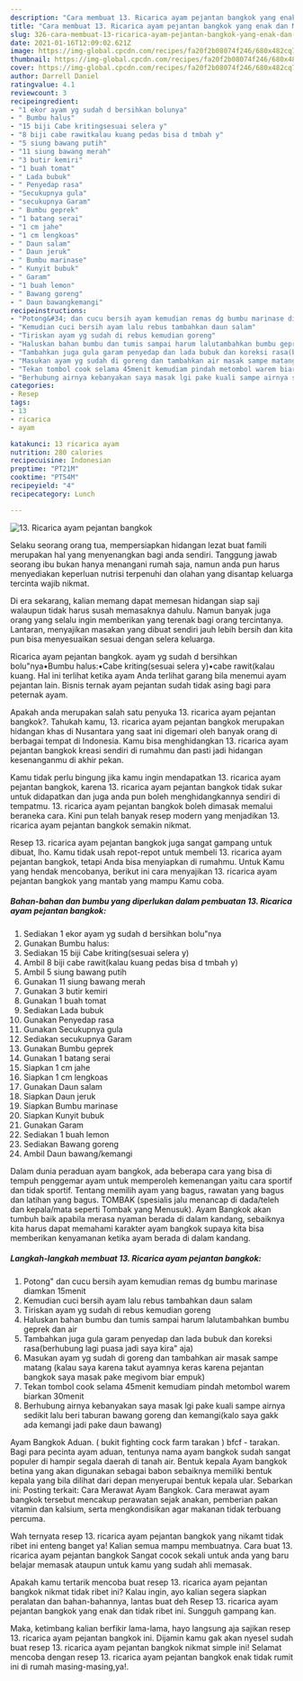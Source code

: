 ```yaml
---
description: "Cara membuat 13. Ricarica ayam pejantan bangkok yang enak dan Mudah Dibuat"
title: "Cara membuat 13. Ricarica ayam pejantan bangkok yang enak dan Mudah Dibuat"
slug: 326-cara-membuat-13-ricarica-ayam-pejantan-bangkok-yang-enak-dan-mudah-dibuat
date: 2021-01-16T12:09:02.621Z
image: https://img-global.cpcdn.com/recipes/fa20f2b08074f246/680x482cq70/13-ricarica-ayam-pejantan-bangkok-foto-resep-utama.jpg
thumbnail: https://img-global.cpcdn.com/recipes/fa20f2b08074f246/680x482cq70/13-ricarica-ayam-pejantan-bangkok-foto-resep-utama.jpg
cover: https://img-global.cpcdn.com/recipes/fa20f2b08074f246/680x482cq70/13-ricarica-ayam-pejantan-bangkok-foto-resep-utama.jpg
author: Darrell Daniel
ratingvalue: 4.1
reviewcount: 3
recipeingredient:
- "1 ekor ayam yg sudah d bersihkan bolunya"
- " Bumbu halus"
- "15 biji Cabe kritingsesuai selera y"
- "8 biji cabe rawitkalau kuang pedas bisa d tmbah y"
- "5 siung bawang putih"
- "11 siung bawang merah"
- "3 butir kemiri"
- "1 buah tomat"
- " Lada bubuk"
- " Penyedap rasa"
- "Secukupnya gula"
- "secukupnya Garam"
- " Bumbu geprek"
- "1 batang serai"
- "1 cm jahe"
- "1 cm lengkoas"
- " Daun salam"
- " Daun jeruk"
- " Bumbu marinase"
- " Kunyit bubuk"
- " Garam"
- "1 buah lemon"
- " Bawang goreng"
- " Daun bawangkemangi"
recipeinstructions:
- "Potong&#34; dan cucu bersih ayam kemudian remas dg bumbu marinase diamkan 15menit"
- "Kemudian cuci bersih ayam lalu rebus tambahkan daun salam"
- "Tiriskan ayam yg sudah di rebus kemudian goreng"
- "Haluskan bahan bumbu dan tumis sampai harum lalutambahkan bumbu geprek dan air"
- "Tambahkan juga gula garam penyedap dan lada bubuk dan koreksi rasa(berhubung lagi puasa jadi saya kira&#34; aja)"
- "Masukan ayam yg sudah di goreng dan tambahkan air masak sampe matang (kalau saya karena takut ayamnya keras karena pejantan bangkok saya masak pake megivom biar empuk)"
- "Tekan tombol cook selama 45menit kemudiam pindah metombol warem biarkan 30menit"
- "Berhubung airnya kebanyakan saya masak lgi pake kuali sampe airnya sedikit lalu beri taburan bawang goreng dan kemangi(kalo saya gakk ada kemangi jadi pake daun bawang)"
categories:
- Resep
tags:
- 13
- ricarica
- ayam

katakunci: 13 ricarica ayam 
nutrition: 280 calories
recipecuisine: Indonesian
preptime: "PT21M"
cooktime: "PT54M"
recipeyield: "4"
recipecategory: Lunch

---
```



![13. Ricarica ayam pejantan bangkok](https://img-global.cpcdn.com/recipes/fa20f2b08074f246/680x482cq70/13-ricarica-ayam-pejantan-bangkok-foto-resep-utama.jpg)

Selaku seorang orang tua, mempersiapkan hidangan lezat buat famili merupakan hal yang menyenangkan bagi anda sendiri. Tanggung jawab seorang ibu bukan hanya menangani rumah saja, namun anda pun harus menyediakan keperluan nutrisi terpenuhi dan olahan yang disantap keluarga tercinta wajib nikmat.

Di era  sekarang, kalian memang dapat memesan hidangan siap saji walaupun tidak harus susah memasaknya dahulu. Namun banyak juga orang yang selalu ingin memberikan yang terenak bagi orang tercintanya. Lantaran, menyajikan masakan yang dibuat sendiri jauh lebih bersih dan kita pun bisa menyesuaikan sesuai dengan selera keluarga. 

Ricarica ayam pejantan bangkok. ayam yg sudah d bersihkan bolu&#34;nya•Bumbu halus:•Cabe kriting(sesuai selera y)•cabe rawit(kalau kuang. Hal ini terlihat ketika ayam Anda terlihat garang bila menemui ayam pejantan lain. Bisnis ternak ayam pejantan sudah tidak asing bagi para peternak ayam.

Apakah anda merupakan salah satu penyuka 13. ricarica ayam pejantan bangkok?. Tahukah kamu, 13. ricarica ayam pejantan bangkok merupakan hidangan khas di Nusantara yang saat ini digemari oleh banyak orang di berbagai tempat di Indonesia. Kamu bisa menghidangkan 13. ricarica ayam pejantan bangkok kreasi sendiri di rumahmu dan pasti jadi hidangan kesenanganmu di akhir pekan.

Kamu tidak perlu bingung jika kamu ingin mendapatkan 13. ricarica ayam pejantan bangkok, karena 13. ricarica ayam pejantan bangkok tidak sukar untuk didapatkan dan juga anda pun boleh menghidangkannya sendiri di tempatmu. 13. ricarica ayam pejantan bangkok boleh dimasak memalui beraneka cara. Kini pun telah banyak resep modern yang menjadikan 13. ricarica ayam pejantan bangkok semakin nikmat.

Resep 13. ricarica ayam pejantan bangkok juga sangat gampang untuk dibuat, lho. Kamu tidak usah repot-repot untuk membeli 13. ricarica ayam pejantan bangkok, tetapi Anda bisa menyiapkan di rumahmu. Untuk Kamu yang hendak mencobanya, berikut ini cara menyajikan 13. ricarica ayam pejantan bangkok yang mantab yang mampu Kamu coba.

<!--inarticleads1-->

##### Bahan-bahan dan bumbu yang diperlukan dalam pembuatan 13. Ricarica ayam pejantan bangkok:

1. Sediakan 1 ekor ayam yg sudah d bersihkan bolu&#34;nya
1. Gunakan  Bumbu halus:
1. Sediakan 15 biji Cabe kriting(sesuai selera y)
1. Ambil 8 biji cabe rawit(kalau kuang pedas bisa d tmbah y)
1. Ambil 5 siung bawang putih
1. Gunakan 11 siung bawang merah
1. Gunakan 3 butir kemiri
1. Gunakan 1 buah tomat
1. Sediakan  Lada bubuk
1. Gunakan  Penyedap rasa
1. Gunakan Secukupnya gula
1. Sediakan secukupnya Garam
1. Gunakan  Bumbu geprek
1. Gunakan 1 batang serai
1. Siapkan 1 cm jahe
1. Siapkan 1 cm lengkoas
1. Gunakan  Daun salam
1. Siapkan  Daun jeruk
1. Siapkan  Bumbu marinase
1. Siapkan  Kunyit bubuk
1. Gunakan  Garam
1. Sediakan 1 buah lemon
1. Sediakan  Bawang goreng
1. Ambil  Daun bawang/kemangi


Dalam dunia peraduan ayam bangkok, ada beberapa cara yang bisa di tempuh penggemar ayam untuk memperoleh kemenangan yaitu cara sportif dan tidak sportif. Tentang memilih ayam yang bagus, rawatan yang bagus dan latihan yang bagus. TOMBAK (spesialis jalu menancap di dada/teleh dan kepala/mata seperti Tombak yang Menusuk). Ayam Bangkok akan tumbuh baik apabila merasa nyaman berada di dalam kandang, sebaiknya kita harus dapat memahami karakter ayam bangkok supaya kita bisa memberikan kenyamanan ketika ayam berada di dalam kandang. 

<!--inarticleads2-->

##### Langkah-langkah membuat 13. Ricarica ayam pejantan bangkok:

1. Potong&#34; dan cucu bersih ayam kemudian remas dg bumbu marinase diamkan 15menit
1. Kemudian cuci bersih ayam lalu rebus tambahkan daun salam
1. Tiriskan ayam yg sudah di rebus kemudian goreng
1. Haluskan bahan bumbu dan tumis sampai harum lalutambahkan bumbu geprek dan air
1. Tambahkan juga gula garam penyedap dan lada bubuk dan koreksi rasa(berhubung lagi puasa jadi saya kira&#34; aja)
1. Masukan ayam yg sudah di goreng dan tambahkan air masak sampe matang (kalau saya karena takut ayamnya keras karena pejantan bangkok saya masak pake megivom biar empuk)
1. Tekan tombol cook selama 45menit kemudiam pindah metombol warem biarkan 30menit
1. Berhubung airnya kebanyakan saya masak lgi pake kuali sampe airnya sedikit lalu beri taburan bawang goreng dan kemangi(kalo saya gakk ada kemangi jadi pake daun bawang)


Ayam Bangkok Aduan. ( bukit fighting cock farm tarakan ) bfcf - tarakan. Bagi para pecinta ayam aduan, tentunya nama ayam bangkok sudah sangat populer di hampir segala daerah di tanah air. Bentuk kepala Ayam bangkok betina yang akan digunakan sebagai babon sebaiknya memiliki bentuk kepala yang bila dilihat dari depan menyerupai bentuk kepala ular. Sebarkan ini: Posting terkait: Cara Merawat Ayam Bangkok. Cara merawat ayam bangkok tersebut mencakup perawatan sejak anakan, pemberian pakan vitamin dan kalsium, serta mengkondisikan agar makanan tidak terbuang percuma. 

Wah ternyata resep 13. ricarica ayam pejantan bangkok yang nikamt tidak ribet ini enteng banget ya! Kalian semua mampu membuatnya. Cara buat 13. ricarica ayam pejantan bangkok Sangat cocok sekali untuk anda yang baru belajar memasak ataupun untuk kamu yang sudah ahli memasak.

Apakah kamu tertarik mencoba buat resep 13. ricarica ayam pejantan bangkok nikmat tidak ribet ini? Kalau ingin, ayo kalian segera siapkan peralatan dan bahan-bahannya, lantas buat deh Resep 13. ricarica ayam pejantan bangkok yang enak dan tidak ribet ini. Sungguh gampang kan. 

Maka, ketimbang kalian berfikir lama-lama, hayo langsung aja sajikan resep 13. ricarica ayam pejantan bangkok ini. Dijamin kamu gak akan nyesel sudah buat resep 13. ricarica ayam pejantan bangkok nikmat simple ini! Selamat mencoba dengan resep 13. ricarica ayam pejantan bangkok enak tidak rumit ini di rumah masing-masing,ya!.

